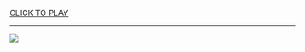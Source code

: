 
<a href="https://premium76.site?title=classroom_x6_unblocked_games&ref=13M">CLICK TO PLAY</a></h3>
<hr>

<a href="https://premium76.site?title=classroom_x6_unblocked_games&ref=13M"><img src="https://clearcache.store/games.png"></a>


